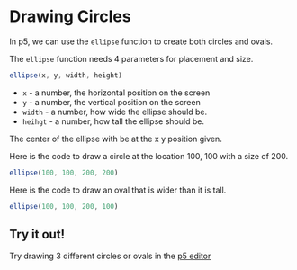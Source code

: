 # Drawing Circles

In p5, we can use the `ellipse` function to create both circles and ovals.

The `ellipse` function needs 4 parameters for placement and size.

```javascript
ellipse(x, y, width, height)
```

* `x` - a number, the horizontal position on the screen
* `y` - a number, the vertical position on the screen
* `width` - a number, how wide the ellipse should be.
* `heihgt` - a number, how tall the ellipse should be.

The center of the ellipse with be at the x y position given.

Here is the code to draw a circle at the location 100, 100 with a size of 200.
```javascript
ellipse(100, 100, 200, 200)
``` 
 
Here is the code to draw an oval that is wider than it is tall.  
```javascript
ellipse(100, 100, 200, 100)
``` 
 
## Try it out!
Try drawing 3 different circles or ovals in the [p5 editor](https://editor.p5js.org/)

